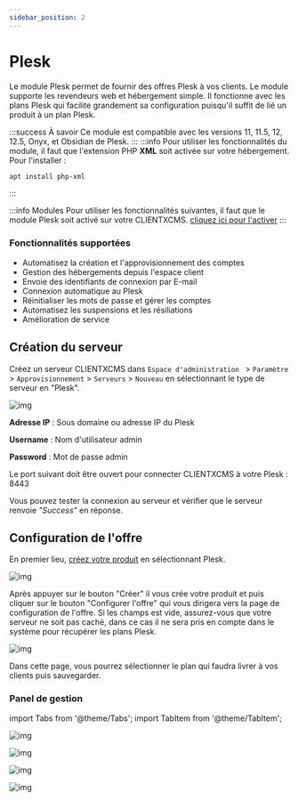 ```yaml
---
sidebar_position: 2
---
```


# Plesk

Le module Plesk permet de fournir des offres Plesk à vos clients. Le module supporte les revendeurs web et hébergement simple. Il fonctionne avec les plans Plesk qui facilite grandement sa configuration puisqu'il suffit de lié un produit à un plan Plesk.

:::success À savoir
Ce module est compatible avec les versions 11, 11.5, 12, 12.5, Onyx, et Obsidian de Plesk.
:::
:::info
Pour utiliser les fonctionnalités du module, il faut que l'extension PHP **XML** soit activée sur votre hébergement. Pour l'installer : 
```bash
apt install php-xml
```
:::

:::info Modules
Pour utiliser les fonctionnalités suivantes, il faut que le module Plesk soit activé sur votre CLIENTXCMS. [cliquez ici pour l'activer](../)
:::
### Fonctionnalités supportées 
- Automatisez la création et l'approvisionnement des comptes
- Gestion des hébergements depuis l'espace client
- Envoie des identifiants de connexion par E-mail
- Connexion automatique au Plesk
- Réinitialiser les mots de passe et gérer les comptes
- Automatisez les suspensions et les résiliations
- Amélioration de service

## Création du serveur

Créez un serveur CLIENTXCMS dans `Espace d'administration ` > `Paramètre` > `Approvisionnement` > `Serveurs` > `Nouveau` en sélectionnant le type de serveur en "Plesk".

![img](/img/next_gen/extensions/modules/plesk/image.png)

**Adresse IP** : Sous domaine ou adresse IP du Plesk

**Username** : Nom d'utilisateur admin

**Password** : Mot de passe admin

Le port suivant doit être ouvert pour connecter CLIENTXCMS à votre Plesk : 8443

Vous pouvez tester la connexion au serveur et vérifier que le serveur renvoie *"Success"* en réponse.

## Configuration de l'offre
En premier lieu, [créez votre produit](../../../settings/store/products#création) en sélectionnant Plesk.

![img](/img/next_gen/extensions/modules/plesk/image_2.png)

Après appuyer sur le bouton "Créer" il vous crée votre produit et puis cliquer sur le bouton "Configurer l'offre" qui vous dirigera vers la page de configuration de l'offre. Si les champs est vide, assurez-vous que votre serveur ne soit pas caché, dans ce cas il ne sera pris en compte dans le système pour récupérer les plans Plesk.

![img](/img/next_gen/extensions/modules/plesk/image_3.png)

Dans cette page, vous pourrez sélectionner le plan qui faudra livrer à vos clients puis sauvegarder.

### Panel de gestion

import Tabs from '@theme/Tabs';
import TabItem from '@theme/TabItem';

<Tabs>
<TabItem value="Hosting" label="Hébergement">

![img](/img/next_gen/extensions/modules/plesk/image_4.png)

</TabItem>

<TabItem value="Revendeur" label="Revendeur">

![img](/img/next_gen/extensions/modules/plesk/image_5.png)

</TabItem>

<TabItem value="AdminHosing" label="Admin Hébergement">

![img](/img/next_gen/extensions/modules/plesk/image_6.png)

</TabItem>

<TabItem value="AdminRevendeur" label="Admin Revendeur">

![img](/img/next_gen/extensions/modules/plesk/image_7.png)

</TabItem>

</Tabs>
